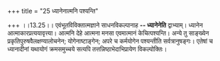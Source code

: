 +++
title = "25 ध्यानेनात्मनि पश्यन्ति"

+++
।।13.25।। एवंभूतविविक्तात्मज्ञाने साधनविकल्पानाह **-- ध्यानेनेति**
द्वाभ्याम्। ध्यानेन आत्माकारप्रत्ययावृत्त्या। आत्मनि देहे आत्मना मनसा
एवमात्मानं केचित्पश्यन्ति। अन्ये तु साङ्ख्येन
प्रकृतिपुरुषवैलक्षण्यालोचनेन; योगेनाष्टाङ्गेन; अपरे च कर्मयोगेन
पश्यन्तीति सर्वत्रानुषङ्गः। एतेषां च ध्यानादीनां यथायोगं क्रमसमुच्चये
सत्यपि तत्तन्निष्ठाभेदाभिप्रायेण विकल्पोक्तिः।
